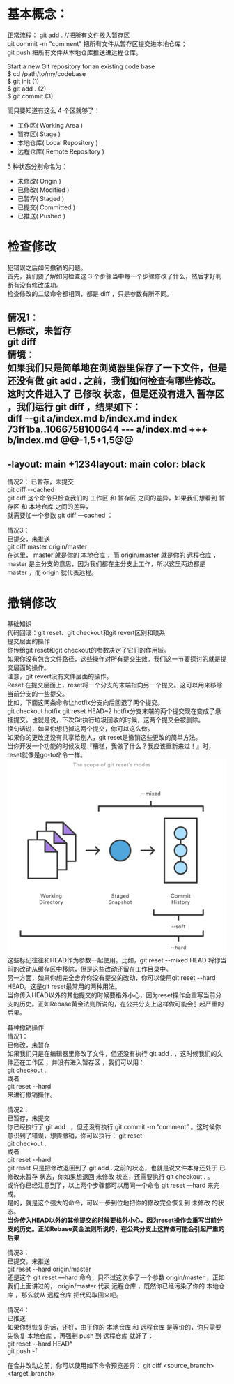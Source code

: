 # 基本概念：
正常流程：
  git add .  //把所有文件放入暂存区  
  git commit -m "comment"  把所有文件从暂存区提交进本地仓库；  
  git push 把所有文件从本地仓库推送进远程仓库。  

Start a new Git repository for an existing code base  
$ cd /path/to/my/codebase  
$ git init      (1)  
$ git add .     (2)   
$ git commit    (3)  

而只要知道有这么 4 个区就够了：  
* 工作区( Working Area )  
* 暂存区( Stage )  
* 本地仓库( Local Repository )  
* 远程仓库( Remote Repository )  

5 种状态分别命名为：  
* 未修改( Origin )  
* 已修改( Modified )  
* 已暂存( Staged )  
* 已提交( Committed )  
* 已推送( Pushed )  

# 检查修改  
犯错误之后如何撤销的问题。  
首先，我们要了解如何检查这 3 个步骤当中每一个步骤修改了什么，然后才好判断有没有修改成功。  
检查修改的二级命令都相同，都是 diff ，只是参数有所不同。  

情况1：  
已修改，未暂存   
git diff  
情境：  
如果我们只是简单地在浏览器里保存了一下文件，但是还没有做 git add . 之前，我们如何检查有哪些修改。  
这时文件进入了 已修改 状态，但是还没有进入 暂存区 ，我们运行 git diff ，结果如下：  
diff --git a/index.md b/index.md
index 73ff1ba..1066758100644
--- a/index.md
+++ b/index.md
@@-1,5+1,5@@
---
-layout: main
+1234layout: main
 color: black
---  

情况2： 
已暂存，未提交  
git diff --cached  
git diff 这个命令只检查我们的 工作区 和 暂存区 之间的差异，如果我们想看到 暂存区 和 本地仓库 之间的差异，  
就需要加一个参数 git diff —cached ：  

情况3：  
已提交，未推送  
git diff master origin/master  
在这里， master 就是你的 本地仓库 ，而 origin/master 就是你的 远程仓库 ，  
master 是主分支的意思，因为我们都在主分支上工作，所以这里两边都是 master ，而 origin 就代表远程。  

# 撤销修改  

基础知识  
代码回滚：git reset、git checkout和git revert区别和联系  
提交层面的操作  
你传给git reset和git checkout的参数决定了它们的作用域。  
如果你没有包含文件路径，这些操作对所有提交生效。我们这一节要探讨的就是提交层面的操作。  
注意，git revert没有文件层面的操作。  
Reset
在提交层面上，reset将一个分支的末端指向另一个提交。这可以用来移除当前分支的一些提交。  
比如，下面这两条命令让hotfix分支向后回退了两个提交。  
git checkout hotfix
git reset HEAD~2
hotfix分支末端的两个提交现在变成了悬挂提交。也就是说，下次Git执行垃圾回收的时候，这两个提交会被删除。  
换句话说，如果你想扔掉这两个提交，你可以这么做。  
如果你的更改还没有共享给别人，git reset是撤销这些更改的简单方法。  
当你开发一个功能的时候发现『糟糕，我做了什么？我应该重新来过！』时，reset就像是go-to命令一样。  
![reset](./image/git-reset-scope.png)  
这些标记往往和HEAD作为参数一起使用。比如，git reset --mixed HEAD 将你当前的改动从缓存区中移除，但是这些改动还留在工作目录中。  
另一方面，如果你想完全舍弃你没有提交的改动，你可以使用git reset --hard HEAD。这是git reset最常用的两种用法。  
当你传入HEAD以外的其他提交的时候要格外小心，因为reset操作会重写当前分支的历史。正如Rebase黄金法则所说的，在公共分支上这样做可能会引起严重的后果。

各种撤销操作  
情况1：  
已修改，未暂存  
如果我们只是在编辑器里修改了文件，但还没有执行 git add . ，这时候我们的文件还在工作区 ，并没有进入暂存区 ，我们可以用：  
git checkout .  
或者  
git reset --hard   
来进行撤销操作。  

情况2：  
已暂存，未提交  
你已经执行了 git add . ，但还没有执行 git commit -m “comment” 。这时候你意识到了错误，想要撤销，你可以执行：
git reset  
git checkout .   
或者  
git reset --hard  
git reset 只是把修改退回到了 git add . 之前的状态，也就是说文件本身还处于 已修改未暂存 状态，你如果想退回 未修改 状态，还需要执行 git checkout . 。  
或许你已经注意到了，以上两个步骤都可以用同一个命令 git reset —hard 来完成。  
是的，就是这个强大的命令，可以一步到位地把你的修改完全恢复到 未修改 的状态。  
**当你传入HEAD以外的其他提交的时候要格外小心，因为reset操作会重写当前分支的历史。正如Rebase黄金法则所说的，在公共分支上这样做可能会引起严重的后果**  

情况3：  
已提交，未推送  
git reset --hard origin/master  
还是这个 git reset —hard 命令，只不过这次多了一个参数 origin/master ，正如我们上面讲过的， origin/master 代表 远程仓库 ，既然你已经污染了你的 本地仓库 ，那么就从 远程仓库 把代码取回来吧。  

情况4：  
已推送  
如果你想恢复的话，还好，由于你的 本地仓库 和 远程仓库 是等价的，你只需要先恢复 本地仓库 ，再强制 push 到 远程仓库 就好了：  
git reset --hard HEAD^  
git push -f  



在合并改动之前，你可以使用如下命令预览差异：
git diff <source_branch> <target_branch>
